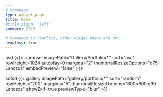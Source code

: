 ```yaml
---
# Homepage
type: widget_page
title: Home
#title_align: "left"
summary: 2015 

# Homepage is headless, other widget pages are not.
headless: true
---
```

asd
{x{< carousel imagePath="Gallery/Portfolio/*" sort="asc" rowHeight=1024 autoplay=0 margins="2" thumbnailResizeOptions="q75 Lanczos"  embedPreview="false" >}}

sdfsd
{{< gallery imagePath="gallery/portfolio/*" sort="random" rowHeight="200" margins="5" thumbnailResizeOptions="600x600 q90 Lanczos" showExif=true previewType="blur" >}}